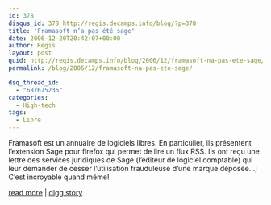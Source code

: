 ```yaml
---
id: 378
disqus_id: 378 http://regis.decamps.info/blog/?p=378
title: 'Framasoft n’a pas été sage'
date: 2006-12-20T20:42:07+00:00
author: Régis
layout: post
guid: http://regis.decamps.info/blog/2006/12/framasoft-na-pas-ete-sage/
permalink: /blog/2006/12/framasoft-na-pas-ete-sage/

dsq_thread_id:
  - "687675236"
categories:
  - High-tech
tags:
  - Libre
---
```

Framasoft est un annuaire de logiciels libres. En particulier, ils présentent l’extension Sage pour firefox qui permet de lire un flux RSS. Ils ont reçu une lettre des services juridiques de Sage (l’éditeur de logiciel comptable) qui leur demander de cesser l’utilisation frauduleuse d’une marque déposée…; C’est incroyable quand même!

[read more](http://framablog.org/index.php/post/2006/12/18/Framasoft-pas-Sage) | [digg story](http://digg.com/tech_deals/Framasoft_n_a_pas_ete_sage)
